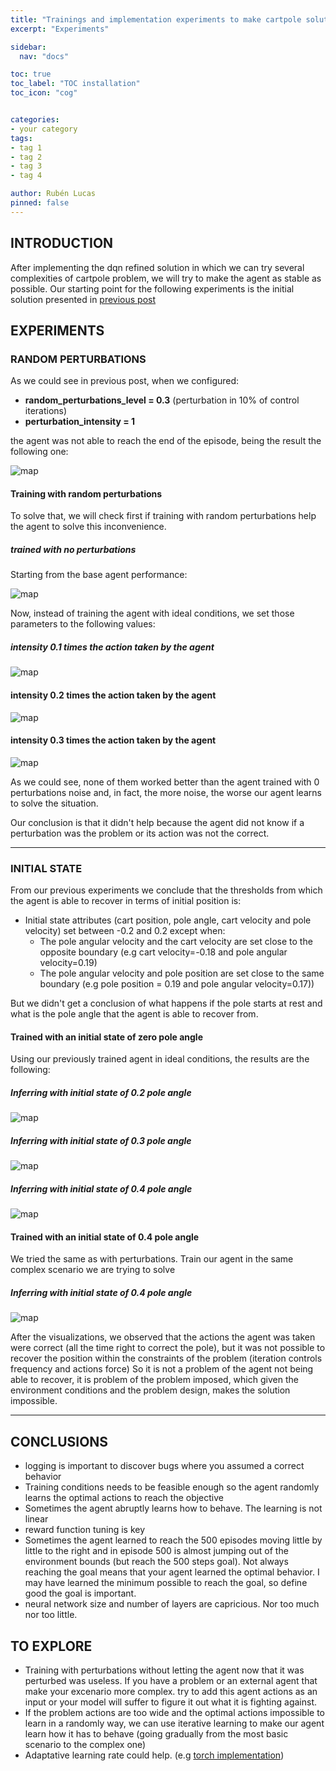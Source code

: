 ```yaml
---
title: "Trainings and implementation experiments to make cartpole solution more solid"
excerpt: "Experiments"

sidebar:
  nav: "docs"

toc: true
toc_label: "TOC installation"
toc_icon: "cog"


categories:
- your category
tags:
- tag 1
- tag 2
- tag 3
- tag 4

author: Rubén Lucas
pinned: false
---
```


## INTRODUCTION

After implementing the dqn refined solution in which we can try several complexities of cartpole problem,
we will try to make the agent as stable as possible.
Our starting point for the following experiments is the initial solution presented in [previous post](https://roboticslaburjc.github.io/2020-phd-ruben-lucas/projects/2022-09-21-RLStudio_cartpole_refinement/)

## EXPERIMENTS

### RANDOM PERTURBATIONS

As we could see in previous post, when we configured:

- **random_perturbations_level = 0.3** (perturbation in 10% of control iterations)
- **perturbation_intensity = 1** 

the agent was not able to reach the end of the episode, being the result the following one:

<p><img src="/2020-phd-ruben-lucas/assets/images/results_images/cartpole/solidityExperiments/base_agent_intensity_1.png" alt="map" class="img-responsive" /></p>


#### Training with random perturbations

To solve that, we will check first if training with random perturbations help the agent to solve this inconvenience.

##### trained with no perturbations

Starting from the base agent performance:

<p><img src="/2020-phd-ruben-lucas/assets/images/results_images/cartpole/solidityExperiments/base_agent_intensity_03.png" alt="map" class="img-responsive" /></p>


Now, instead of training the agent with ideal conditions, we set those parameters to the following values:

##### intensity 0.1 times the action taken by the agent

<p><img src="/2020-phd-ruben-lucas/assets/images/results_images/cartpole/solidityExperiments/01_agent_intensity_03.png" alt="map" class="img-responsive" /></p>

#### intensity 0.2 times the action taken by the agent

<p><img src="/2020-phd-ruben-lucas/assets/images/results_images/cartpole/solidityExperiments/02_agent_intensity_03.png" alt="map" class="img-responsive" /></p>

#### intensity 0.3 times the action taken by the agent

<p><img src="/2020-phd-ruben-lucas/assets/images/results_images/cartpole/solidityExperiments/03_agent_intensity_03.png" alt="map" class="img-responsive" /></p>

As we could see, none of them worked better than the agent trained with 0 perturbations noise and, in fact, the more noise, the worse our agent learns to solve the situation.

Our conclusion is that it didn't help because the agent did not know if a perturbation was the problem or its action was not the correct.

[//]: # (#### Giving extra information to the agent when perturbations happen)

[//]: # ()
[//]: # (That said, we tried to include this previous perturbation to the state that the agent is using to learn.)

[//]: # (It may be able to sensor this perturbation in any way in the real world and it may help the agent to know how)

[//]: # (to behave when the perturbation occurs.)

[//]: # ()
[//]: # (Adding this and using the following configuration to train:)

[//]: # ()
[//]: # (- **random_perturbations_level = 0.1** &#40;perturbation in 10% of control iterations&#41;)

[//]: # (- **perturbation_intensity = 1** )

[//]: # ()
[//]: # (we got a much better and solid agent for the extreme case we mentioned at the beginning of this section:)

[//]: # ()
[//]: # (- **random_perturbations_level = 0.3** &#40;perturbation in 10% of control iterations&#41;)

[//]: # (- **perturbation_intensity = 1** )

[//]: # ()
[//]: # ()

___


### INITIAL STATE

From our previous experiments we conclude that the thresholds from which the agent is able to recover in terms of initial position is:
  - Initial state attributes (cart position, pole angle, cart velocity and pole velocity) set between -0.2 and 0.2 except when:
      - The pole angular velocity and the cart velocity are set close to the opposite boundary (e.g cart velocity=-0.18 and pole angular velocity=0.19)
      - The pole angular velocity and pole position are set close to the same boundary (e.g pole position = 0.19 and pole angular velocity=0.17))
 
But we didn't get a conclusion of what happens if the pole starts at rest and what is the pole angle that the agent is able to recover from.

#### Trained with an initial state of zero pole angle

Using our previously trained agent in ideal conditions, the results are the following:

##### Inferring with initial state of 0.2 pole angle

<p><img src="/2020-phd-ruben-lucas/assets/images/results_images/cartpole/solidityExperiments/base_agent_init_angle_02.png" alt="map" class="img-responsive" /></p>

##### Inferring with initial state of 0.3 pole angle

<p><img src="/2020-phd-ruben-lucas/assets/images/results_images/cartpole/solidityExperiments/base_agent_init_angle_03.png" alt="map" class="img-responsive" /></p>

##### Inferring with initial state of 0.4 pole angle

<p><img src="/2020-phd-ruben-lucas/assets/images/results_images/cartpole/solidityExperiments/base_agent_init_angle_04.png" alt="map" class="img-responsive" /></p>

#### Trained with an initial state of 0.4 pole angle

We tried the same as with perturbations. Train our agent in the same complex scenario we are trying to solve

##### Inferring with initial state of 0.4 pole angle

<p><img src="/2020-phd-ruben-lucas/assets/images/results_images/cartpole/solidityExperiments/04_agent_init_angle_04.png" alt="map" class="img-responsive" /></p>

After the visualizations, we observed that the actions the agent was taken were correct (all the time right to correct the pole), but it was not possible
to recover the position within the constraints of the problem (iteration controls frequency and actions force)
So it is not a problem of the agent not being able to recover, it is problem of the problem imposed, which given the
environment conditions and the problem design, makes the solution impossible.


___


## CONCLUSIONS

- logging is important to discover bugs where you assumed a correct behavior
- Training conditions needs to be feasible enough so the agent randomly learns the optimal actions to reach the objective
- Sometimes the agent abruptly learns how to behave. The learning is not linear
- reward function tuning is key
- Sometimes the agent learned to reach the 500 episodes moving little by little to the right
and in episode 500 is almost jumping out of the environment bounds (but reach the 500 steps goal).
Not always reaching the goal means that your agent learned the optimal behavior. I may have learned the minimum possible to reach the goal, so define good the goal is important.
- neural network size and number of layers are capricious. Nor too much nor too little.

## TO EXPLORE

- Training with perturbations without letting the agent now that it was perturbed was useless.
If you have a problem or an external agent that make your excenario more complex. try to add this agent actions as an input
or your model will suffer to figure it out what it is fighting against.
- If the problem actions are too wide and the optimal actions impossible to learn in a randomly way, we can use iterative learning
to make our agent learn how it has to behave (going gradually from the most basic scenario to the complex one)
- Adaptative learning rate could help. (e.g [torch implementation](https://pytorch.org/docs/stable/optim.html))


